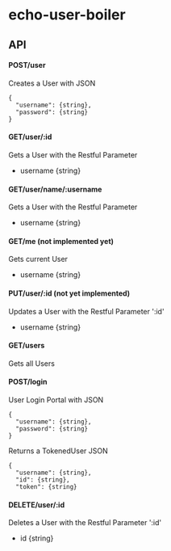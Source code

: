 # echo-user-boiler
## API

#### POST/user
Creates a User with JSON
```
{
  "username": {string},
  "password": {string}
}
```

#### GET/user/:id
Gets a User with the Restful Parameter
+ username {string}

#### GET/user/name/:username
Gets a User with the Restful Parameter
+ username {string}

#### GET/me (not implemented yet)
Gets current User
+ username {string}

#### PUT/user/:id (not yet implemented)
Updates a User with the Restful Parameter ':id'
+ username {string}

#### GET/users
Gets all Users

#### POST/login
User Login Portal with JSON
```
{
  "username": {string},
  "password": {string}
}
```
Returns a TokenedUser JSON
```
{
  "username": {string},
  "id": {string},
  "token": {string}
```

#### DELETE/user/:id
Deletes a User with the Restful Parameter ':id'
+ id {string}
